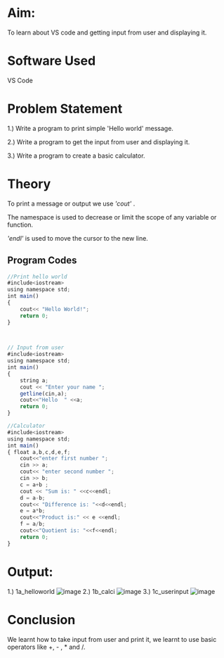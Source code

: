 # Aim:
To learn about VS code and getting input from user and displaying it.

# Software Used
VS Code

# Problem Statement
 1.) Write a program to print simple 'Hello world' message.

 2.) Write a program to get the  input from user and displaying it.
 
 3.) Write a program to create a basic calculator.

 # Theory
To print a message or output we use _'cout'_ .

The namespace is used to decrease or limit the scope of any variable or function.
 
 _'endl'_ is used to move the cursor to the new line.


## Program Codes


```javascript
//Print hello world
#include<iostream>
using namespace std;
int main()
{
    cout<< "Hello World!";
    return 0;
}


 
// Input from user
#include<iostream>
using namespace std;
int main()
{
    string a;
    cout << "Enter your name ";
    getline(cin,a);
    cout<<"Hello  " <<a;
    return 0;
}

//Calculator 
#include<iostream>
using namespace std;
int main()
{ float a,b,c,d,e,f;
    cout<<"enter first number ";
    cin >> a;
    cout<< "enter second number ";
    cin >> b;
    c = a+b ;
    cout << "Sum is: " <<c<<endl;
    d = a-b;
    cout<< "Difference is: "<<d<<endl;
    e = a*b;
    cout<<"Product is:" << e <<endl;
    f = a/b;
    cout<<"Quotient is: "<<f<<endl;
    return 0;
}
```
# Output:
1.) 1a_helloworld
![image](https://github.com/user-attachments/assets/599d8191-8b35-421a-be37-4b3ff6d2839c)
2.) 1b_calci
![image](https://github.com/user-attachments/assets/97de8669-a80f-4545-bb11-121f0786a55c)
3.) 1c_userinput
![image](https://github.com/user-attachments/assets/c07d5118-c789-49a6-aeb3-e02cac75c595)




# Conclusion
We learnt how to take input from user and print it, we learnt to use basic operators like +, - , * and /.
